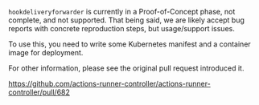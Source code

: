 `hookdeliveryforwarder` is currently in a Proof-of-Concept phase, not complete, and not supported.
That being said, we are likely accept bug reports with concrete reproduction steps, but usage/support issues.

To use this, you need to write some Kubernetes manifest and a container image for deployment.

For other information, please see the original pull request introduced it.

https://github.com/actions-runner-controller/actions-runner-controller/pull/682
